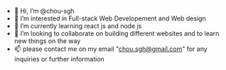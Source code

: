 - 👋 Hi, I’m @chou-sgh
- 👀 I’m interested in Full-stack Web Developement and Web design
- 🌱 I’m currently learning react js and node js 
- 💞️ I’m looking to collaborate on building different websites and to learn new things on the way 
- 📫 please contact me on my email "chou.sgh@gmail.com" for any inquiries or further information

<!---
chou-sgh/chou-sgh is a ✨ special ✨ repository because its `README.md` (this file) appears on your GitHub profile.
You can click the Preview link to take a look at your changes.
--->
